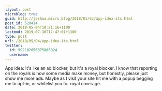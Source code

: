 ```yaml
---
layout: post
microblog: true
guid: http://joshua.micro.blog/2018/05/03/app-idea-its.html
post_id: 520414
date: 2018-05-04T10:21:16+1100
lastmod: 2019-07-30T17:47:01+1100
type: post
url: /2018/05/04/app-idea-its.html
twitter:
  id: 992182656375885824
  username: 
---
```

App idea: It's like an ad blocker, but it's a royal blocker. I know that reporting on the royals is how some media make money, but honestly, please just show me more ads. Maybe as I visit your site hit me with a popup begging me to opt-in, or whitelist you for royal coverage.
